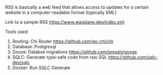 RSS is basically a web feed that allows access to updates for a certain website in a computer-readable format (typically XML)

Link to a sample RSS https://www.wagslane.dev/index.xml

Tools used:

1. Routing: Chi Router https://github.com/go-chi/chi
2. Database: Postgresql
3. Goose: Databse migrations https://github.com/pressly/goose
4. SQLC: Generate type-safe code from raw SQL https://github.com/sqlc-dev/sqlc
5. Docker: Run SQLC Generate
